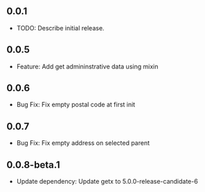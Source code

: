 ## 0.0.1

* TODO: Describe initial release.

## 0.0.5

* Feature: Add get admininstrative data using mixin

## 0.0.6

* Bug Fix: Fix empty postal code at first init

## 0.0.7

* Bug Fix: Fix empty address on selected parent

## 0.0.8-beta.1

* Update dependency: Update getx to 5.0.0-release-candidate-6